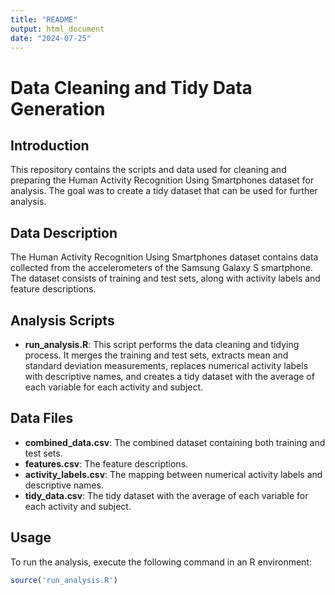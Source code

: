 ```yaml
---
title: "README"
output: html_document
date: "2024-07-25"
---
```


# Data Cleaning and Tidy Data Generation

## Introduction

This repository contains the scripts and data used for cleaning and preparing the Human Activity Recognition Using Smartphones dataset for analysis. The goal was to create a tidy dataset that can be used for further analysis.

## Data Description

The Human Activity Recognition Using Smartphones dataset contains data collected from the accelerometers of the Samsung Galaxy S smartphone. The dataset consists of training and test sets, along with activity labels and feature descriptions.

## Analysis Scripts

- **run_analysis.R**: This script performs the data cleaning and tidying process. It merges the training and test sets, extracts mean and standard deviation measurements, replaces numerical activity labels with descriptive names, and creates a tidy dataset with the average of each variable for each activity and subject.

## Data Files

- **combined_data.csv**: The combined dataset containing both training and test sets.
- **features.csv**: The feature descriptions.
- **activity_labels.csv**: The mapping between numerical activity labels and descriptive names.
- **tidy_data.csv**: The tidy dataset with the average of each variable for each activity and subject.

## Usage

To run the analysis, execute the following command in an R environment:

```R
source('run_analysis.R')
